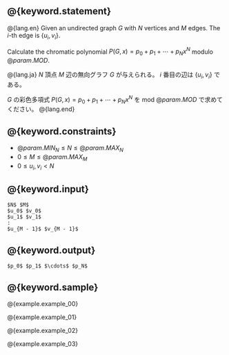 ## @{keyword.statement}

@{lang.en}
Given an undirected graph $G$ with $N$ vertices and $M$ edges. The $i$-th edge is $\lbrace u_i, v_i\rbrace$. 


Calculate the chromatic polynomial $P(G,x)=p_0+p_1+\cdots+p_Nx^N$ modulo $@{param.MOD}$.

@{lang.ja}
$N$ 頂点 $M$ 辺の無向グラフ $G$ が与えられる。 $i$ 番目の辺は $\lbrace u_i, v_i\rbrace$ である。

$G$ の彩色多項式 $P(G,x)=p_0+p_1+\cdots+p_Nx^N$ を mod $@{param.MOD}$ で求めてください。
@{lang.end}

## @{keyword.constraints}

- $@{param.MIN_N} \leq N \leq @{param.MAX_N}$
- $0 \leq M \leq @{param.MAX_M}$
- $0 \leq u_i, v_i < N$

## @{keyword.input}

~~~
$N$ $M$
$u_0$ $v_0$
$u_1$ $v_1$
:
$u_{M - 1}$ $v_{M - 1}$
~~~

## @{keyword.output}

~~~
$p_0$ $p_1$ $\cdots$ $p_N$

~~~

## @{keyword.sample}

@{example.example_00}

@{example.example_01}

@{example.example_02}

@{example.example_03}
